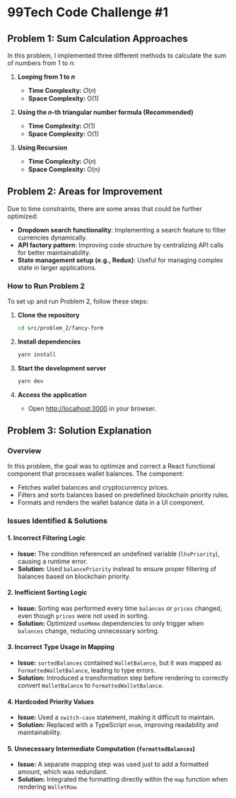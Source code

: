 # 99Tech Code Challenge #1  

## Problem 1: Sum Calculation Approaches  

In this problem, I implemented three different methods to calculate the sum of numbers from 1 to *n*:  

1. **Looping from 1 to *n***  
   - **Time Complexity:** 𝑂(𝑛)  
   - **Space Complexity:** O(1)  

2. **Using the *n*-th triangular number formula (Recommended)**  
   - **Time Complexity:** 𝑂(1)  
   - **Space Complexity:** O(1)  

3. **Using Recursion**  
   - **Time Complexity:** 𝑂(𝑛)  
   - **Space Complexity:** O(n)  

## Problem 2: Areas for Improvement  

Due to time constraints, there are some areas that could be further optimized:  

- **Dropdown search functionality**: Implementing a search feature to filter currencies dynamically.  
- **API factory pattern**: Improving code structure by centralizing API calls for better maintainability.  
- **State management setup (e.g., Redux)**: Useful for managing complex state in larger applications.  

### How to Run Problem 2  

To set up and run Problem 2, follow these steps:  

1. **Clone the repository**  
   ```sh  
   cd src/problem_2/fancy-form
   ```  

2. **Install dependencies**  
   ```sh  
   yarn install  
   ```  

3. **Start the development server**  
   ```sh  
   yarn dev  
   ```  

4. **Access the application**  
   - Open [http://localhost:3000](http://localhost:3000) in your browser.  

## Problem 3: Solution Explanation  

### Overview  
In this problem, the goal was to optimize and correct a React functional component that processes wallet balances. The component:  
- Fetches wallet balances and cryptocurrency prices.  
- Filters and sorts balances based on predefined blockchain priority rules.  
- Formats and renders the wallet balance data in a UI component.  

### Issues Identified & Solutions  

#### 1. Incorrect Filtering Logic  
- **Issue:** The condition referenced an undefined variable (`lhsPriority`), causing a runtime error.  
- **Solution:** Used `balancePriority` instead to ensure proper filtering of balances based on blockchain priority.  

#### 2. Inefficient Sorting Logic  
- **Issue:** Sorting was performed every time `balances` or `prices` changed, even though `prices` were not used in sorting.  
- **Solution:** Optimized `useMemo` dependencies to only trigger when `balances` change, reducing unnecessary sorting.  

#### 3. Incorrect Type Usage in Mapping  
- **Issue:** `sortedBalances` contained `WalletBalance`, but it was mapped as `FormattedWalletBalance`, leading to type errors.  
- **Solution:** Introduced a transformation step before rendering to correctly convert `WalletBalance` to `FormattedWalletBalance`.  

#### 4. Hardcoded Priority Values  
- **Issue:** Used a `switch-case` statement, making it difficult to maintain.  
- **Solution:** Replaced with a TypeScript `enum`, improving readability and maintainability.  

#### 5. Unnecessary Intermediate Computation (`formattedBalances`)  
- **Issue:** A separate mapping step was used just to add a formatted amount, which was redundant.  
- **Solution:** Integrated the formatting directly within the `map` function when rendering `WalletRow`.  
